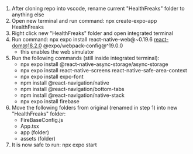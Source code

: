 1. After cloning repo into vscode, rename current "HealthFreaks" folder to anything else
2. Open new terminal and run command: npx create-expo-app HealthFreaks
3. Right click new "HealthFreaks" folder and open integrated terminal
4. Run command: npx expo install react-native-web@~0.19.6 react-dom@18.2.0 @expo/webpack-config@^19.0.0
    - this enables the web simulator
5. Run the following commands (still inside integrated terminal):
    - npx expo install @react-native-async-storage/async-storage
    - npx expo install react-native-screens react-native-safe-area-context
    - npx expo install expo-font
    - npm install @react-navigation/native
    - npm install @react-navigation/bottom-tabs
    - npm install @react-navigation/native-stack
    - npx expo install firebase
6. Move the following folders from original (renamed in step 1) into new "HealthFreaks" folder:
    - FireBaseConfig.js
    - App.tsx
    - app (folder)
    - assets (folder)
7. It is now safe to run: npx expo start